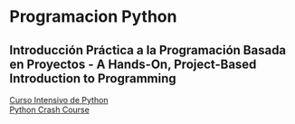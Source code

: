 # Programacion Python
## Introducción Práctica a la Programación Basada en Proyectos - A Hands-On, Project-Based Introduction to Programming

[Curso Intensivo de Python](https://github.com/CamarenaAI/Programacion-Python/tree/main/Books-Libros/Curso%20Intensivo%20de%20Python) \
[Python Crash Course](https://github.com/CamarenaAI/Programacion-Python/tree/main/Books-Libros/Python%20Crash%20Course)
